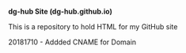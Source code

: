**dg-hub Site (dg-hub.github.io)**

This is a repository to hold HTML for my GitHub site

20181710 - Addded CNAME for Domain
